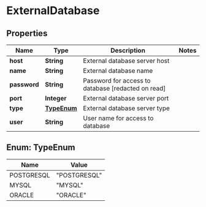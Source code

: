 
# ExternalDatabase

## Properties
Name | Type | Description | Notes
------------ | ------------- | ------------- | -------------
**host** | **String** | External database server host | 
**name** | **String** | External database name | 
**password** | **String** | Password for access to database [redacted on read] | 
**port** | **Integer** | External database server port | 
**type** | [**TypeEnum**](#TypeEnum) | External database server type | 
**user** | **String** | User name for access to database | 


<a name="TypeEnum"></a>
## Enum: TypeEnum
Name | Value
---- | -----
POSTGRESQL | &quot;POSTGRESQL&quot;
MYSQL | &quot;MYSQL&quot;
ORACLE | &quot;ORACLE&quot;



